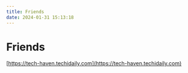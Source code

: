 ```yaml
---
title: Friends
date: 2024-01-31 15:13:18
---
```


# Friends

[https://tech-haven.techidaily.com](https://tech-haven.techidaily.com)